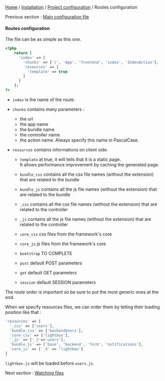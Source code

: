 [Home](/README.md) / [Installation](../projectConfiguration.md) / [Project configuration](../projectConfiguration.md) / Routes configuration

Previous section : [Main configuration file](mainConfiguration.md)

#### Routes configuration

The file can be as simple as this one. 
```php
<?php
    return [
      'index' => [
        'chunks' => ['/', 'App', 'frontend', 'index', 'IndexAction'],
        'resources' => [
          'template' => true
        ]
      ]
    ];
?>
```
* `index` is the name of the route.

* `chunks` contains many parameters :

  * the url
  * the app name
  * the bundle name
  * the controller name
  * the action name. Always specify this name in PascalCase.
  
* `resources` contains informations on client side.

  * `template` at true, it will tells that it is a static page.<br>
  It allows performance improvement by caching the generated page.
  
  * `bundle_css` contains all the css file names (without the extension) that are related to the bundle
  
  * `bundle_js` contains all the js file names (without the extension) that are related to the bundle

  * `_css` contains all the css file names (without the extension) that are related to the controller
  
  * `_js` contains all the js file names (without the extension) that are related to the controller
  
  * `core_css` css files from the framework's core
  
  * `core_js` js files from the framework's core
  
  * `bootstrap` TO COMPLETE
  
  * `post` default POST parameters
  
  * `get` default GET parameters
  
  * `session` default SESSION parameters
  
The route order is important so be sure to put the most generic ones at the end.

When we specify resources files, we can order them by telling their loading position like that :

```php
'resources' => [
  '_css' => ['users'],
  'bundle_css' => ['backendUsers'],
  'core_css' => ['lightbox'],
  '_js' => ['_5'=>'users'],
  'bundle_js' => ['base', 'backend', 'form', 'notifications'],
  'core_js' => ['_4' => 'lightbox']
]
```

`lightbox.js` will be loaded before `users.js`.

Next section : [Watching files](watchingFiles.md)